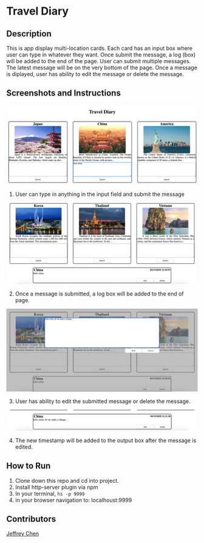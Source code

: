 # Travel Diary

## Description

This is app display multi-location cards. Each card has an input box where user can type in whatever they want. Once submit the message, a log (box) will be added to the end of the page. User can submit multiple messages. The latest message will be on the very bottom of the page. Once a message is diplayed, user has ability to edit the message or delete the message.

## Screenshots and Instructions

![Webpage](https://raw.githubusercontent.com/jeffreychen2016/travel_diary/master/imgs/Screen%20Shot%202018-04-15%20at%2012.10.51%20PM.png)

1. User can type in anything in the input field and submit the message

![Webpage](https://raw.githubusercontent.com/jeffreychen2016/travel_diary/master/imgs/Screen%20Shot%202018-04-15%20at%2012.10.59%20PM.png)

2. Once a message is submitted, a log box will be added to the end of page.

![Webpage](https://raw.githubusercontent.com/jeffreychen2016/travel_diary/master/imgs/Screen%20Shot%202018-04-15%20at%2012.11.28%20PM.png)

3. User has ability to edit the submitted message or delete the message.

![Webpage](https://raw.githubusercontent.com/jeffreychen2016/travel_diary/master/imgs/Screen%20Shot%202018-04-15%20at%2012.11.40%20PM.png)

4. The new timestamp will be added to the output box after the message is edited.


## How to Run
1. Clone down this repo and cd into project.
1. Install http-server plugin via npm
1. In your terminal,
 ```hs -p 9999``` 
1. in your browser navigation to: localhoust:9999

## Contributors
[Jeffrey Chen](https://github.com/jeffreychen2016)
